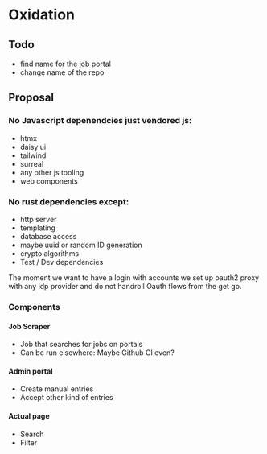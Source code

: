 # Oxidation

## Todo

- find name for the job portal
- change name of the repo


## Proposal

### No Javascript depenendcies just vendored js:

- htmx
- daisy ui
- tailwind
- surreal
- any other js tooling
- web components

### No rust dependencies except:

- http server
- templating
- database access
- maybe uuid or random ID generation
- crypto algorithms
- Test / Dev dependencies


The moment we want to have a login with accounts we set up oauth2 proxy with any idp provider and do not handroll Oauth flows from the get go.

### Components

#### Job Scraper
 - Job that searches for jobs on portals
 - Can be run elsewhere: Maybe Github CI even?

#### Admin portal
 - Create manual entries
 - Accept other kind of entries

#### Actual page 
 - Search
 - Filter
